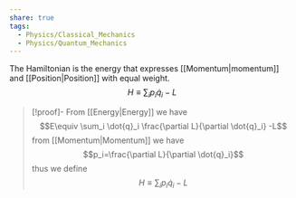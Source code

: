 ```yaml
---
share: true
tags:
  - Physics/Classical_Mechanics
  - Physics/Quantum_Mechanics
---
```

The Hamiltonian is the energy that expresses [[Momentum|momentum]] and [[Position|Position]] with equal weight.
$$H \equiv \sum_i p_i \dot{q}_i-L$$

> [!proof]-
> From [[Energy|Energy]] we have
$$E\equiv \sum_i \dot{q}_i \frac{\partial L}{\partial \dot{q}_i} -L$$
from [[Momentum|Momentum]] we have
$$p_i=\frac{\partial L}{\partial \dot{q}_i}$$
thus we define
$$H \equiv \sum_i p_i \dot{q}_i-L$$